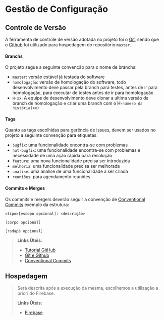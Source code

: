 # Gestão de Configuração

## Controle de Versão

A ferramenta de controle de versão adotada no projeto foi o
[Git](https://git-scm.com/), sendo que o [Github](https://github.com)
foi utilizado para hospedagem do repositório `master`.

#### Branchs
O projeto segue a seguinte convenção para o nome de branchs:

- `master`: versão estável já testada do software
- `homologação`: versão de homologação do software, todo desenvolvimento deve passar pela branch para testes, antes de ir para homologação, para executar de testes antes de ir para homologação.
- `H-xx`: A equipe de desenvolvimento deve clonar a ultima versão da branch de homologação e criar uma branch com o H-`número da história(xx)`

#### Tags
   <p> Quanto as tags escolhidas para gerência de issues, devem ser usados no projeto a seguinte convenção para etiquetas: </p>

- `bugfix`: uma funcionalidade encontra-se com problemas
- `hot-bugfix`: uma funcionalidade encontra-se com problemas e necessidade de uma ação rápida para resolução
- `feature`: uma nova funcionalidade precisa ser introduzida
- `melhoria`: uma funcionalidade precisa ser melhorada
- `analise`: uma analise de uma funcionalidade a ser criada
- `reuniões`: para agendamento reuniões

#### Commits e Merges

Os commits e mergers deverão seguir a convenção de  [Conventional Commits](https://www.conventionalcommits.org/pt-br/v1.0.0-beta.4/#resumo)
exemplo da estrutura:
```
<tipo>[escopo opcional]: <descrição>

[corpo opcional]

[rodapé opcional]

```



> **Links Úteis**:
> - [Tutorial GitHub](https://guides.github.com/activities/hello-world/)
> - [Git e Github](https://www.youtube.com/playlist?list=PLHz_AreHm4dm7ZULPAmadvNhH6vk9oNZA)
> - [Conventional Commits](https://www.conventionalcommits.org/pt-br/v1.0.0-beta.4)

## Hospedagem

> Será descrita após a execução da mesma, escolhemos a utilização a priori do Firebase.
>
> **Links Úteis**:
>
> - [Firebase](https://firebase.google.com/docs)
